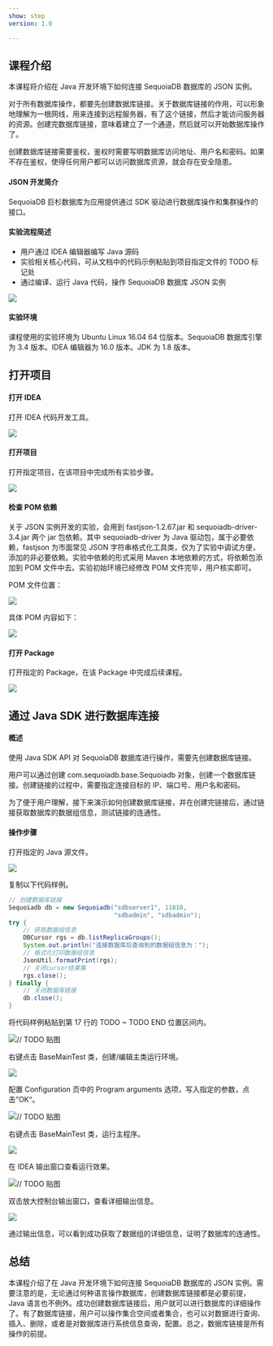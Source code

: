 ```yaml
---
show: step
version: 1.0

---
```


## 课程介绍

本课程将介绍在 Java 开发环境下如何连接 SequoiaDB 数据库的 JSON 实例。

对于所有数据库操作，都要先创建数据库链接。关于数据库链接的作用，可以形象地理解为一根网线，用来连接到远程服务器，有了这个链接，然后才能访问服务器的资源。创建完数据库链接，意味着建立了一个通道，然后就可以开始数据库操作了。

创建数据库链接需要鉴权，鉴权时需要写明数据库访问地址、用户名和密码。如果不存在鉴权，使得任何用户都可以访问数据库资源，就会存在安全隐患。

#### JSON 开发简介

SequoiaDB 巨杉数据库为应用提供通过 SDK 驱动进行数据库操作和集群操作的接口。

#### 实验流程简述

- 用户通过 IDEA 编辑器编写 Java 源码
- 实验相关核心代码，可从文档中的代码示例粘贴到项目指定文件的 TODO 标记处
- 通过编译、运行 Java 代码，操作 SequoiaDB 数据库 JSON 实例

![](https://doc.shiyanlou.com/courses/1736/1207281/7b1731fc121e3b460dcd9841eb0218a6-0)

#### 实验环境

课程使用的实验环境为 Ubuntu Linux 16.04 64 位版本。SequoiaDB 数据库引擎为 3.4 版本。IDEA 编辑器为 16.0 版本。JDK 为 1.8 版本。

## 打开项目

#### 打开 IDEA

打开 IDEA 代码开发工具。

![](https://doc.shiyanlou.com/courses/1736/1207281/06650396616c742995bb63fcf933fac5-0)

#### 打开项目

打开指定项目，在该项目中完成所有实验步骤。

![](https://doc.shiyanlou.com/courses/1736/1207281/9f17386c8098e8f4e46634f208fcd36b-0)

#### 检查 POM 依赖

关于 JSON 实例开发的实验，会用到 fastjson-1.2.67.jar 和 sequoiadb-driver-3.4.jar 两个 jar 包依赖。其中 sequoiadb-driver 为 Java 驱动包，属于必要依赖，fastjson 为市面常见 JSON 字符串格式化工具类，仅为了实验中调试方便，添加的非必要依赖。实验中依赖的形式采用 Maven 本地依赖的方式，将依赖包添加到 POM 文件中去。实验初始环境已经修改 POM 文件完毕，用户核实即可。

POM 文件位置：

![](https://doc.shiyanlou.com/courses/1736/1207281/30b1f7ba3794815a0498e9a4c9f74760-0)

具体 POM 内容如下：

![](https://doc.shiyanlou.com/courses/1736/1207281/d90499be09e608cfdf801e7d9e9522a5-0)

#### 打开 Package

打开指定的 Package，在该 Package 中完成后续课程。

![](https://doc.shiyanlou.com/courses/1736/1207281/fe6a1ec2f1298f67b6eda21bcebf8bad-0)

## 通过 Java SDK 进行数据库连接

#### 概述

使用 Java SDK API 对 SequoiaDB 数据库进行操作，需要先创建数据库链接。

用户可以通过创建 com.sequoiadb.base.Sequoiadb 对象，创建一个数据库链接。创建链接的过程中，需要指定连接目标的 IP、端口号、用户名和密码。

为了便于用户理解，接下来演示如何创建数据库链接，并在创建完链接后，通过链接获取数据库的数据组信息，测试链接的连通性。

#### 操作步骤

打开指定的 Java 源文件。

![](https://doc.shiyanlou.com/courses/1736/1207281/812e1a2eddc2096ba4df5fc491986425-0)

复制以下代码样例。

```java
// 创建数据库链接
Sequoiadb db = new Sequoiadb("sdbserver1", 11810,
                             "sdbadmin", "sdbadmin");
try {
    // 获取数据组信息
    DBCursor rgs = db.listReplicaGroups();
    System.out.println("连接数据库后查询到的数据组信息为：");
    // 格式化打印数据组信息
    JsonUtil.formatPrint(rgs);
    // 关闭cursor结果集
    rgs.close();
} finally {
    // 关闭数据库链接
    db.close();
}
```

将代码样例粘贴到第 17 行的 TODO ~ TODO END 位置区间内。

![// TODO 贴图](https://doc.shiyanlou.com/courses/1736/1207281/210c37dfeecbdcc1f58bf4f3858aaf8b-0)

右键点击 BaseMainTest 类，创建/编辑主类运行环境。

![](https://doc.shiyanlou.com/courses/1736/1207281/83df5b68653c29e9b5ad072f3d796319-0)

配置 Configuration 页中的 Program arguments 选项，写入指定的参数，点击”OK“。

![// TODO 贴图](https://doc.shiyanlou.com/courses/1736/1207281/92654200ea5f6c60ba2675e471281325-0) 

右键点击 BaseMainTest 类，运行主程序。

![](https://doc.shiyanlou.com/courses/1736/1207281/3379a6374114e3d5d99f54681797e281-0)

在 IDEA 输出窗口查看运行效果。

![// TODO 贴图](https://doc.shiyanlou.com/courses/1736/1207281/4f5f062cc4adaf1d4fc970936a6ca054-0)

双击放大控制台输出窗口，查看详细输出信息。

![](https://doc.shiyanlou.com/courses/1736/1207281/9cb655d55310e713fcbb089d4763b8bc-0)

通过输出信息，可以看到成功获取了数据组的详细信息，证明了数据库的连通性。

## 总结

本课程介绍了在 Java 开发环境下如何连接 SequoiaDB 数据库的 JSON 实例。需要注意的是，无论通过何种语言操作数据库，创建数据库链接都是必要前提，Java 语言也不例外。成功创建数据库链接后，用户就可以进行数据库的详细操作了。有了数据库链接，用户可以操作集合空间或者集合，也可以对数据进行查询、插入、删除，或者是对数据库进行系统信息查询，配置。总之，数据库链接是所有操作的前提。

